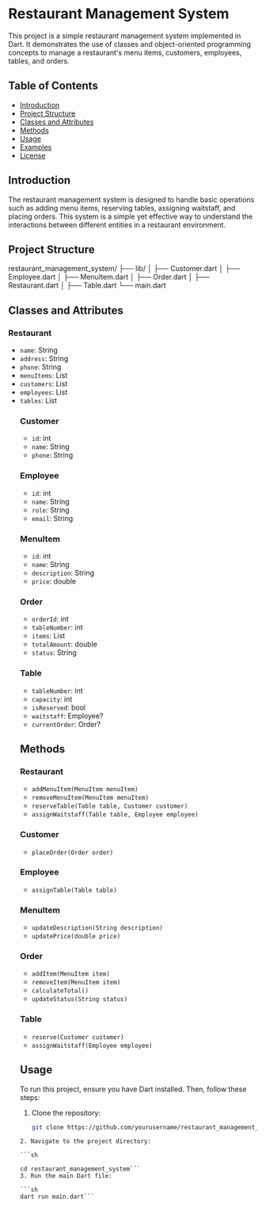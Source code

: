 # Restaurant Management System

This project is a simple restaurant management system implemented in Dart. It demonstrates the use of classes and object-oriented programming concepts to manage a restaurant's menu items, customers, employees, tables, and orders.

## Table of Contents

- [Introduction](#introduction)
- [Project Structure](#project-structure)
- [Classes and Attributes](#classes-and-attributes)
- [Methods](#methods)
- [Usage](#usage)
- [Examples](#examples)
- [License](#license)

## Introduction

The restaurant management system is designed to handle basic operations such as adding menu items, reserving tables, assigning waitstaff, and placing orders. This system is a simple yet effective way to understand the interactions between different entities in a restaurant environment.

## Project Structure

restaurant_management_system/
├── lib/
│ ├── Customer.dart
│ ├── Employee.dart
│ ├── MenuItem.dart
│ ├── Order.dart
│ ├── Restaurant.dart
│ ├── Table.dart
└── main.dart

## Classes and Attributes

### Restaurant
- `name`: String
- `address`: String
- `phone`: String
- `menuItems`: List<MenuItem>
- `customers`: List<Customer>
- `employees`: List<Employee>
- `tables`: List<Table>

### Customer
- `id`: int
- `name`: String
- `phone`: String

### Employee
- `id`: int
- `name`: String
- `role`: String
- `email`: String

### MenuItem
- `id`: int
- `name`: String
- `description`: String
- `price`: double

### Order
- `orderId`: int
- `tableNumber`: int
- `items`: List<MenuItem>
- `totalAmount`: double
- `status`: String

### Table
- `tableNumber`: int
- `capacity`: int
- `isReserved`: bool
- `waitstaff`: Employee?
- `currentOrder`: Order?

## Methods

### Restaurant
- `addMenuItem(MenuItem menuItem)`
- `removeMenuItem(MenuItem menuItem)`
- `reserveTable(Table table, Customer customer)`
- `assignWaitstaff(Table table, Employee employee)`

### Customer
- `placeOrder(Order order)`

### Employee
- `assignTable(Table table)`

### MenuItem
- `updateDescription(String description)`
- `updatePrice(double price)`

### Order
- `addItem(MenuItem item)`
- `removeItem(MenuItem item)`
- `calculateTotal()`
- `updateStatus(String status)`

### Table
- `reserve(Customer customer)`
- `assignWaitstaff(Employee employee)`

## Usage

To run this project, ensure you have Dart installed. Then, follow these steps:

1. Clone the repository:
   ```sh
   git clone https://github.com/yourusername/restaurant_management_system.git
```
2. Navigate to the project directory:

```sh

cd restaurant_management_system```
3. Run the main Dart file:

```sh
dart run main.dart```
